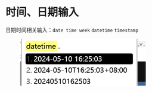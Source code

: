 # 时间、日期输入

日期时间相关输入：`date time week` `datetime` `timestamp`

<figure><img src="../.gitbook/assets/image.png" alt=""><figcaption></figcaption></figure>
